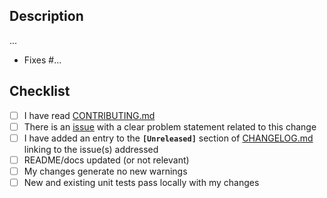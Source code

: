 <!-- Thanks for contributing!
     Please read CONTRIBUTING.md before filing a PR. -->

## Description

<!-- Describe your changes.
     Mention any decisions you took, and any alternatives you considered. -->

...

<!-- Reference issues addressed by this PR.
     This is the WHY of the prosed changes. The problem(s) it solves. -->

- Fixes #...

## Checklist

- [ ] I have read [CONTRIBUTING.md](../blob/master/CONTRIBUTING.md)
- [ ] There is an [issue](../issues) with a clear problem statement related to this change
- [ ] I have added an entry to the **`[Unreleased]`** section of [CHANGELOG.md](../blob/master/CHANGELOG.md) linking to the issue(s) addressed
- [ ] README/docs updated (or not relevant)
- [ ] My changes generate no new warnings
- [ ] New and existing unit tests pass locally with my changes
